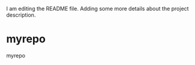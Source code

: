 I am editing the README file. Adding some more details about the project description.
# myrepo
myrepo

